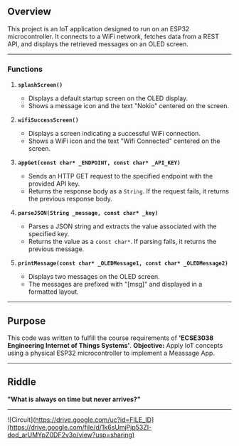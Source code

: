 
## Overview

This project is an IoT application designed to run on an ESP32 microcontroller. It connects to a WiFi network, fetches data from a REST API, and displays the retrieved messages on an OLED screen.

---

### Functions

1. **`splashScreen()`**  
   - Displays a default startup screen on the OLED display.  
   - Shows a message icon and the text "Nokio" centered on the screen.

2. **`wifiSuccessScreen()`**  
   - Displays a screen indicating a successful WiFi connection.  
   - Shows a WiFi icon and the text "Wifi Connected" centered on the screen.

3. **`appGet(const char* _ENDPOINT, const char* _API_KEY)`**  
   - Sends an HTTP GET request to the specified endpoint with the provided API key.  
   - Returns the response body as a `String`. If the request fails, it returns the previous response body.

4. **`parseJSON(String _message, const char* _key)`**  
   - Parses a JSON string and extracts the value associated with the specified key.  
   - Returns the value as a `const char*`. If parsing fails, it returns the previous message.

5. **`printMessage(const char* _OLEDMessage1, const char* _OLEDMessage2)`**  
   - Displays two messages on the OLED screen.  
   - The messages are prefixed with "[msg]" and displayed in a formatted layout.

---

## Purpose

This code was written to fulfill the course requirements of **'ECSE3038 Engineering Internet of Things Systems'**. **Objective:** Apply IoT concepts using a physical ESP32 microcontroller to implement a Meassage App.

---

## Riddle

**"What is always on time but never arrives?"**

---

![Circuit](https://drive.google.com/uc?id=FILE_ID](https://drive.google.com/file/d/1k6sUmjPjp53ZI-dod_arUMYpZ0DF2v3o/view?usp=sharing)
